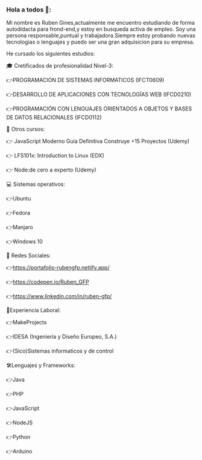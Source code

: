 ### Hola a todos 👋:

Mi nombre es Ruben Gines,actualmente me encuentro estudiando de forma autodidacta para frond-end,y estoy en busqueda activa de empleo.
Soy una persona responsable,puntual y trabajadora.Siempre estoy probando nuevas tecnologias o lenguajes y puedo ser una gran adquisicion para su empresa.

He cursado los siguientes estudios:

🎓 Cretificados de profesionalidad Nivel-3:

  👉PROGRAMACION DE SISTEMAS INFORMATICOS (IFCT0609)

  👉DESARROLLO DE APLICACIONES CON TECNOLOGÍAS WEB (IFCD0210)

  👉PROGRAMACIÓN CON LENGUAJES ORIENTADOS A OBJETOS Y BASES DE DATOS RELACIONALES (IFCD0112)


📓 Otros cursos:

  👉 JavaScript Moderno Guía Definitiva Construye +15 Proyectos (Udemy)
  
  👉 LFS101x: Introduction to Linux (EDX)
  
  👉 Node:de cero a experto (Udemy)
  


💻 Sistemas operativos:

  👉Ubuntu
  
  👉Fedora
  
  👉Manjaro
  
  👉Windows 10
  
👥 Redes Sociales:


  👉https://portafolio-rubengfp.netlify.app/
  
  👉https://codepen.io/Ruben_GFP
  
  👉https://www.linkedin.com/in/ruben-gfp/




👷‍Experiencia Laboral:

  👉MakeProjects
  
  👉IDESA (Ingeniería y Diseño Europeo, S.A.)
  
  👉(Sico)Sistemas informaticos y de control
  
  
  
🛠Lenguajes y Frameworks:

  👉Java
  
  👉PHP
  
  👉JavaScript
  
  👉NodeJS
  
  👉Python
  
  👉Arduino
  
 
